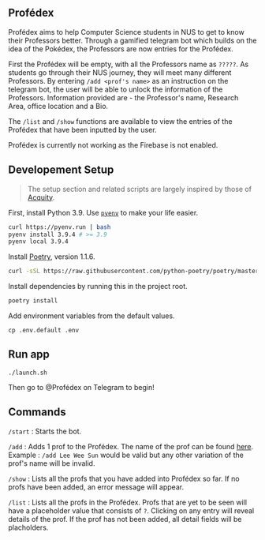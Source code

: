 ## Profédex
Profédex aims to help Computer Science students in NUS to get to know their Professors better. Through a gamified telegram bot which builds on the idea of the Pokédex, the Professors are now entries for the Profédex. 

First the Profédex will be empty, with all the Professors name as `?????`. As students go through their NUS journey, they will meet many different Professors. By entering `/add <prof's name>` as an instruction on the telegram bot, the user will be able to unlock the information of the Professors. Information provided are - the Professor's name, Research Area, office location and a Bio.

The `/list` and `/show` functions are available to view the entries of the Profédex that have been inputted by the user.

Profédex is currently not working as the Firebase is not enabled.


## Developement Setup
> The setup section and related scripts are largely inspired by those of [Acquity](https://github.com/acquity/api).

First, install Python 3.9. Use [`pyenv`](https://github.com/pyenv/pyenv) to make your life easier.

```bash
curl https://pyenv.run | bash
pyenv install 3.9.4 # >= 3.9
pyenv local 3.9.4
```

Install [Poetry](https://python-poetry.org), version 1.1.6.

```bash
curl -sSL https://raw.githubusercontent.com/python-poetry/poetry/master/install-poetry.py | env POETRY_VERSION=1.1.6 python -
```

Install dependencies by running this in the project root.

```bash
poetry install
```

Add environment variables from the default values.
```
cp .env.default .env
```

## Run app
```
./launch.sh
```
Then go to @Profédex on Telegram to begin!

## Commands

`/start` : Starts the bot.

`/add` : Adds 1 prof to the Profédex. The name of the prof can be found [here](https://www.comp.nus.edu.sg/about/depts/cs/faculty/). Example : `/add Lee Wee Sun` would be valid but any other variation of the prof's name will be invalid.

`/show` : Lists all the profs that you have added into Profédex so far. If no profs have been added, an error message will appear.

`/list` : Lists all the profs in the Profédex. Profs that are yet to be seen will have a placeholder value that consists of `?`. Clicking on any entry will reveal details of the prof. If the prof has not been added, all detail fields will be placholders.


